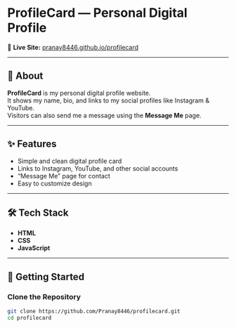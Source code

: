 # ProfileCard — Personal Digital Profile

🚀 **Live Site:** [pranay8446.github.io/profilecard](https://pranay8446.github.io/profilecard/)

---

## 📖 About

**ProfileCard** is my personal digital profile website.  
It shows my name, bio, and links to my social profiles like Instagram & YouTube.  
Visitors can also send me a message using the **Message Me** page.

---

## ✨ Features

- Simple and clean digital profile card  
- Links to Instagram, YouTube, and other social accounts  
- “Message Me” page for contact  
- Easy to customize design  

---

## 🛠️ Tech Stack

- **HTML**  
- **CSS**  
- **JavaScript**

---

## 🚀 Getting Started

### Clone the Repository
```bash
git clone https://github.com/Pranay8446/profilecard.git
cd profilecard
